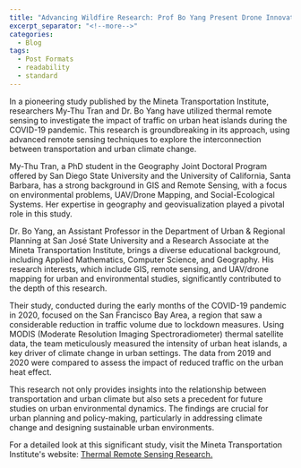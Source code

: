 ```yaml
---
title: "Advancing Wildfire Research: Prof Bo Yang Present Drone Innovations at SJSU MetCS Seminar"
excerpt_separator: "<!--more-->"
categories:
  - Blog
tags:
  - Post Formats
  - readability
  - standard
---
```

In a pioneering study published by the Mineta Transportation Institute, researchers My-Thu Tran and Dr. Bo Yang have utilized thermal remote sensing to investigate the impact of traffic on urban heat islands during the COVID-19 pandemic. This research is groundbreaking in its approach, using advanced remote sensing techniques to explore the interconnection between transportation and urban climate change.

My-Thu Tran, a PhD student in the Geography Joint Doctoral Program offered by San Diego State University and the University of California, Santa Barbara, has a strong background in GIS and Remote Sensing, with a focus on environmental problems, UAV/Drone Mapping, and Social-Ecological Systems. Her expertise in geography and geovisualization played a pivotal role in this study.

Dr. Bo Yang, an Assistant Professor in the Department of Urban & Regional Planning at San José State University and a Research Associate at the Mineta Transportation Institute, brings a diverse educational background, including Applied Mathematics, Computer Science, and Geography. His research interests, which include GIS, remote sensing, and UAV/drone mapping for urban and environmental studies, significantly contributed to the depth of this research.

Their study, conducted during the early months of the COVID-19 pandemic in 2020, focused on the San Francisco Bay Area, a region that saw a considerable reduction in traffic volume due to lockdown measures. Using MODIS (Moderate Resolution Imaging Spectroradiometer) thermal satellite data, the team meticulously measured the intensity of urban heat islands, a key driver of climate change in urban settings. The data from 2019 and 2020 were compared to assess the impact of reduced traffic on the urban heat effect.

This research not only provides insights into the relationship between transportation and urban climate but also sets a precedent for future studies on urban environmental dynamics. The findings are crucial for urban planning and policy-making, particularly in addressing climate change and designing sustainable urban environments.

For a detailed look at this significant study, visit the Mineta Transportation Institute's website: [Thermal Remote Sensing Research​​.](https://transweb.sjsu.edu/research/2207-Remote-Sensing-Urban-Heat-Island-Traffic-COVID)
